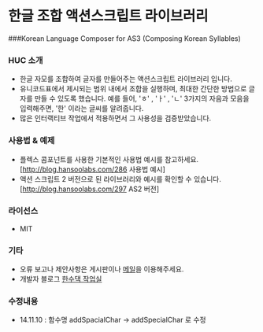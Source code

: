 # 한글 조합 액션스크립트 라이브러리

###Korean Language Composer for AS3 (Composing Korean Syllables)

### HUC 소개
 * 한글 자모를 조합하여 글자를 만들어주는 액션스크립트 라이브러리 입니다.
 * 유니코드표에서 제시되는 범위 내에서 조합을 실행하며, 최대한 간단한 방법으로 글자를 만들 수 있도록 했습니다. 예를 들어, 'ㅎ' , 'ㅏ' , 'ㄴ' 3가지의 자음과 모음을 입력해주면, '한' 이라는 글씨를 알려줍니다.
 * 많은 인터랙티브 작업에서 적용하면서 그 사용성을 검증받았습니다.

### 사용법 & 예제
 * 플렉스 콤포넌트를 사용한 기본적인 사용법 예시를 참고하세요. [http://blog.hansoolabs.com/286 사용법 예시]
 * 액션 스크립트 2 버전으로 된 라이브러리와 예시를 확인할 수 있습니다. [http://blog.hansoolabs.com/297 AS2 버전]

### 라이선스
 * MIT

### 기타
 * 오류 보고나 제안사항은 게시판이나 [메일](mailto:hansune@me.com)을 이용해주세요. 
 * 개발자 블로그 [한수댁 작업실](http://blog.hansoolabs.com)
 
### 수정내용
 * 14.11.10 : 함수명 addSpacialChar → addSpecialChar 로 수정
 
